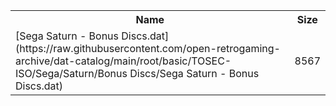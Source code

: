 <table>
<tr><th>Name</th><th>Size</th></tr>
<tr><td>
[Sega Saturn - Bonus Discs.dat](https://raw.githubusercontent.com/open-retrogaming-archive/dat-catalog/main/root/basic/TOSEC-ISO/Sega/Saturn/Bonus Discs/Sega Saturn - Bonus Discs.dat)
</td><td>8567</td></tr>
</table>
